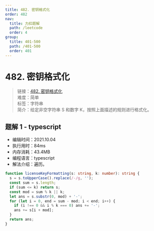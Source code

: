 ```yaml
---
title: 482. 密钥格式化
order: 482
nav:
  title: 力扣题解
  path: /leetcode
  order: 4
group:
  title: 401-500
  path: /401-500
  order: 401
---
```


# 482. 密钥格式化

> 链接：[482. 密钥格式化](https://leetcode-cn.com/problems/license-key-formatting/)  
> 难度：简单  
> 标签：字符串  
> 简介：给定非空字符串 S 和数字 K，按照上面描述的规则进行格式化。

## 题解 1 - typescript

- 编辑时间：2021.10.04
- 执行用时：84ms
- 内存消耗：43.4MB
- 编程语言：typescript
- 解法介绍：遍历。

```typescript
function licenseKeyFormatting(s: string, k: number): string {
  s = s.toUpperCase().replace(/-/g, '');
  const sum = s.length;
  if (sum <= k) return s;
  const mod = sum % k || k;
  let ans = s.substr(0, mod) + '-';
  for (let i = 0, end = sum - mod; i < end; i++) {
    if (i !== 0 && i % k === 0) ans += '-';
    ans += s[i + mod];
  }
  return ans;
}
```
